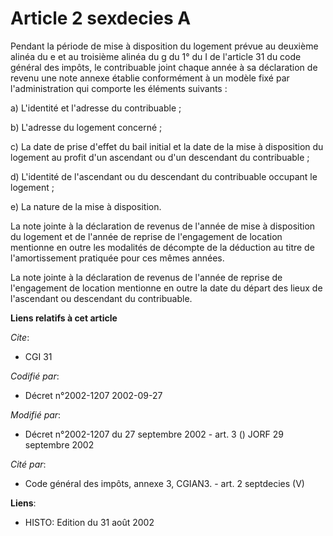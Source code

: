 # Article 2 sexdecies A

Pendant la période de mise à disposition du logement prévue au deuxième alinéa du e et au troisième alinéa du g du 1° du I de
l'article 31 du code général des impôts, le contribuable joint chaque année à sa déclaration de revenu une note annexe
établie conformément à un modèle fixé par l'administration qui comporte les éléments suivants :

a) L'identité et l'adresse du contribuable ;

b) L'adresse du logement concerné ;

c) La date de prise d'effet du bail initial et la date de la mise à disposition du logement au profit d'un ascendant ou d'un
descendant du contribuable ;

d) L'identité de l'ascendant ou du descendant du contribuable occupant le logement ;

e) La nature de la mise à disposition.

La note jointe à la déclaration de revenus de l'année de mise à disposition du logement et de l'année de reprise de
l'engagement de location mentionne en outre les modalités de décompte de la déduction au titre de l'amortissement pratiquée
pour ces mêmes années.

La note jointe à la déclaration de revenus de l'année de reprise de l'engagement de location mentionne en outre la date du
départ des lieux de l'ascendant ou descendant du contribuable.

**Liens relatifs à cet article**

_Cite_:

  - CGI 31

_Codifié par_:

  - Décret n°2002-1207 2002-09-27

_Modifié par_:

  - Décret n°2002-1207 du 27 septembre 2002 - art. 3 () JORF 29 septembre 2002

_Cité par_:

  - Code général des impôts, annexe 3, CGIAN3. - art. 2 septdecies (V)

**Liens**:

  - HISTO: Edition du 31 août 2002
